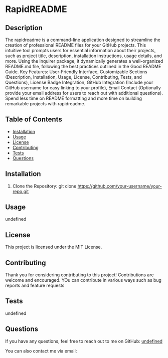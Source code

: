 # RapidREADME

  ## Description
  The rapidreadme is a command-line application designed to streamline the creation of professional README files for your GitHub projects. This intuitive tool prompts users for essential information about their projects, such as project title, description, installation instructions, usage details, and more. Using the Inquirer package, it dynamically generates a well-organized README.md file, following the best practices outlined in the Good README Guide. Key Features: User-Friendly Interface, Customizable Sections (Description, Installation, Usage, License, Contributing, Tests, and Questions), License Badge Integration, GitHub Integration (Include your GitHub username for easy linking to your profile), Email Contact (Optionally provide your email address for users to reach out with additional questions). Spend less time on README formatting and more time on building remarkable projects with rapidreadme.

  ## Table of Contents
  - [Installation](#installation)
  - [Usage](#usage)
  - [License](#license)
  - [Contributing](#contributing)
  - [Tests](#tests)
  - [Questions](#questions)

  ## Installation
  1. Clone the Repository: git clone https://github.com/your-username/your-repo.git

  ## Usage
  undefined

  ## License
  This project is licensed under the MIT License.

  ## Contributing
  Thank you for considering contributing to this project! Contributions are welcome and encouraged. YOu can contribute in various ways such as bug reports and feature requests

  ## Tests
  undefined

  ## Questions
  If you have any questions, feel free to reach out to me on GitHub:
  [undefined](https://github.com/undefined)

  You can also contact me via email:
